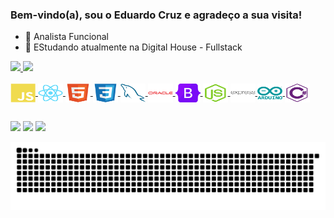 ### Bem-vindo(a), sou o Eduardo Cruz e agradeço a sua visita!

- 🔭 Analista Funcional
- 🌱 EStudando atualmente na Digital House - Fullstack

 <div>
  <a href="https://github.com/edcruz29">
  <img height="180em" src="https://github-readme-stats.vercel.app/api?username=edcruz29&show_icons=true&theme=gotham&include_all_commits=true&count_private=true"/>
  <img height="180em" src="https://github-readme-stats.vercel.app/api/top-langs/?username=edcruz29&layout=compact&langs_count=7&theme=gotham"/>
</div>
  <div style="display: inline_block"><br>
  <img align="center" alt="Ed-Js" height="30" width="40" src="https://raw.githubusercontent.com/devicons/devicon/master/icons/javascript/javascript-plain.svg">
  <img align="center" alt="Ed-React" height="30" width="40" src="https://raw.githubusercontent.com/devicons/devicon/master/icons/react/react-original.svg">
  <img align="center" alt="Ed-HTML" height="30" width="40" src="https://raw.githubusercontent.com/devicons/devicon/master/icons/html5/html5-original.svg">
  <img align="center" alt="Ed-CSS" height="30" width="40" src="https://raw.githubusercontent.com/devicons/devicon/master/icons/css3/css3-original.svg">
  <img align="center" alt="Ed-CSS" height="30" width="40" src="https://github.com/devicons/devicon/blob/master/icons/mysql/mysql-original.svg">
  <img align="center" alt="Ed-CSS" height="30" width="40" src="https://github.com/devicons/devicon/blob/master/icons/oracle/oracle-original.svg">
  <img align="center" alt="Ed-CSS" height="30" width="40" src="https://github.com/devicons/devicon/blob/master/icons/bootstrap/bootstrap-original.svg">
  <img align="center" alt="Ed-CSS" height="30" width="40" src="https://github.com/devicons/devicon/blob/master/icons/nodejs/nodejs-original.svg">
  <img align="center" alt="Ed-CSS" height="30" width="40" src="https://github.com/devicons/devicon/blob/master/icons/express/express-original-wordmark.svg">
  <img align="center" alt="Ed-CSS" height="30" width="40" src="https://github.com/devicons/devicon/blob/master/icons/arduino/arduino-original-wordmark.svg">
  <img align="center" alt="Ed-CSS" height="30" width="40" src="https://github.com/devicons/devicon/blob/master/icons/csharp/csharp-line.svg">
   
   
   

  
  ##
 <div> 

  <a href="https://www.instagram.com/edubehemoth/" target="_blank"><img src="https://img.shields.io/badge/-Instagram-%23E4405F?style=for-the-badge&logo=instagram&logoColor=white" target="_blank"></a>
  <a href = "mailto:galvaocruz16@gmail.com"><img src="https://img.shields.io/badge/-Gmail-%23333?style=for-the-badge&logo=gmail&logoColor=white" target="_blank"></a>
  <a href="https://www.linkedin.com/in/eduardo-cruz-b9928562/" target="_blank"><img src="https://img.shields.io/badge/-LinkedIn-%230077B5?style=for-the-badge&logo=linkedin&logoColor=white" target="_blank"></a> 
 
  ![Snake animation](https://github.com/edcruz29/edcruz29/blob/output/github-contribution-grid-snake.svg)
 
</div>
